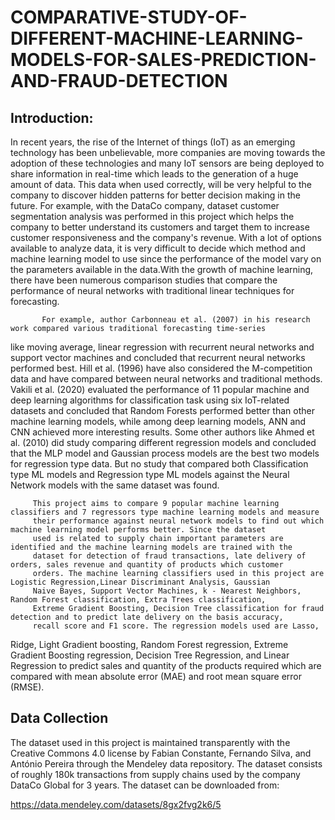 # COMPARATIVE-STUDY-OF-DIFFERENT-MACHINE-LEARNING-MODELS-FOR-SALES-PREDICTION-AND-FRAUD-DETECTION

## Introduction:
In recent years, the rise of the Internet of things (IoT) as an emerging technology has been unbelievable, more companies are moving 
towards the adoption of these technologies and many IoT sensors are being deployed to share information in real-time which leads to 
the generation of a huge amount of data. This data when used correctly, will be very helpful to the company to discover hidden patterns 
for better decision making in the future. For example, with the DataCo company, dataset customer segmentation analysis was performed in 
this project which helps the company to better understand its customers and target them to increase customer responsiveness and the 
company's revenue. With a lot of options available to analyze data, it is very difficult to decide which method and machine learning 
model to use since the performance of the model vary on the parameters available in the data.With the growth of machine learning, there 
have been numerous comparison studies that compare the performance of neural networks with traditional linear techniques for forecasting. 

           For example, author Carbonneau et al. (2007) in his research work compared various traditional forecasting time-series 
  like moving average, linear regression with recurrent neural networks and support vector machines and concluded that recurrent neural 
  networks performed best. Hill et al. (1996) have also considered the M-competition data and have compared between neural networks and 
  traditional methods. Vakili et al. (2020) evaluated the performance of 11 popular machine and deep learning algorithms for 
  classification task using six IoT-related datasets and concluded that Random Forests performed better than other machine learning 
  models, while among deep learning models, ANN and CNN achieved more interesting results. Some other authors like Ahmed et al. (2010) 
  did study comparing different regression models and concluded that the MLP model and Gaussian process models are the best two models 
  for regression type data. But no study that compared both Classification type ML models and Regression type ML models against the
  Neural Network models with the same dataset was found.

         This project aims to compare 9 popular machine learning classifiers and 7 regressors type machine learning models and measure 
         their performance against neural network models to find out which machine learning model performs better. Since the dataset 
         used is related to supply chain important parameters are identified and the machine learning models are trained with the 
         dataset for detection of fraud transactions, late delivery of orders, sales revenue and quantity of products which customer 
         orders. The machine learning classifiers used in this project are Logistic Regression,Linear Discriminant Analysis, Gaussian 
         Naive Bayes, Support Vector Machines, k - Nearest Neighbors, Random Forest classification, Extra Trees classification,
         Extreme Gradient Boosting, Decision Tree classification for fraud detection and to predict late delivery on the basis accuracy,
         recall score and F1 score. The regression models used are Lasso, 
Ridge, Light Gradient boosting, Random Forest regression, Extreme Gradient Boosting regression, Decision Tree Regression, and Linear 
Regression to predict sales and quantity of the products required which are compared with mean absolute error (MAE) and root mean square
error (RMSE).

## Data Collection
The dataset used in this project is maintained transparently with the Creative Commons 4.0 license by Fabian Constante, Fernando Silva,
and António Pereira through the Mendeley data repository. The dataset consists of roughly 180k transactions from supply chains used by 
the company DataCo Global for 3 years. The dataset can be downloaded from:

https://data.mendeley.com/datasets/8gx2fvg2k6/5
